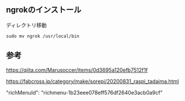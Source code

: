 ## ngrokのインストール

ディレクトリ移動
```
sudo mv ngrok /usr/local/bin
```

## 参考

https://qiita.com/Marusoccer/items/0d3695a120efb7512f1f

https://fabcross.jp/category/make/sorepi/20200831_raspi_tadaima.html

"richMenuId": "richmenu-1b23eee078eff576df2640e3acb0a9cf"
